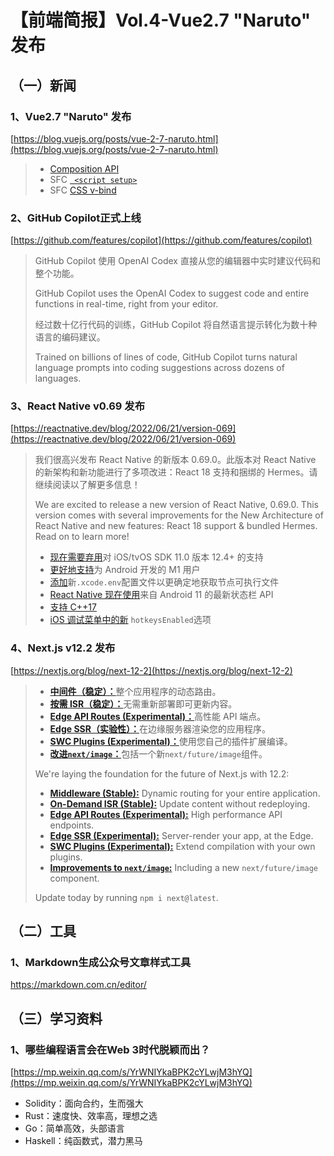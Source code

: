 
# 【前端简报】Vol.4-Vue2.7 "Naruto" 发布

## （一）新闻

### 1、Vue2.7 "Naruto" 发布

[https://blog.vuejs.org/posts/vue-2-7-naruto.html](https://blog.vuejs.org/posts/vue-2-7-naruto.html)

> - [Composition API](https://vuejs.org/guide/extras/composition-api-faq.html)
> - SFC [` <script setup>`](https://vuejs.org/api/sfc-script-setup.html)
> - SFC [CSS v-bind](https://vuejs.org/api/sfc-css-features.html#v-bind-in-css)


### 2、GitHub Copilot正式上线

[https://github.com/features/copilot](https://github.com/features/copilot)

> GitHub Copilot 使用 OpenAI Codex 直接从您的编辑器中实时建议代码和整个功能。
>
> GitHub Copilot uses the OpenAI Codex to suggest code and entire functions in real-time, right from your editor.
>
> 
>
> 经过数十亿行代码的训练，GitHub Copilot 将自然语言提示转化为数十种语言的编码建议。
>
> Trained on billions of lines of code, GitHub Copilot turns natural language prompts into coding suggestions across dozens of languages.





### 3、React Native v0.69 发布

[https://reactnative.dev/blog/2022/06/21/version-069](https://reactnative.dev/blog/2022/06/21/version-069)

> 我们很高兴发布 React Native 的新版本 0.69.0。此版本对 React Native 的新架构和新功能进行了多项改进：React 18 支持和捆绑的 Hermes。请继续阅读以了解更多信息！
>
> We are excited to release a new version of React Native, 0.69.0. This version comes with several improvements for the New Architecture of React Native and new features: React 18 support & bundled Hermes. Read on to learn more!
>
> 
>
> - [现在需要弃用](https://github.com/facebook/react-native/commit/982ca30de079d7e80bd0b50365d58b9048fb628f)对 iOS/tvOS SDK 11.0 版本 12.4+ 的支持
> - [更好地支持](https://github.com/facebook/react-native/commit/c5babd993a2bed2994ecc4710fa9e424b3e6cfc2)为 Android 开发的 M1 用户
> - [添加](https://github.com/facebook/react-native/commit/0480f56c5b5478b6ebe5ad88e347cad2810bfb17)新`.xcode.env`配置文件以更确定地获取节点可执行文件
> - [React Native 现在使用](https://github.com/facebook/react-native/commit/50c8e973f067d4ef1fc3c2eddd360a0709828968)来自 Android 11 的最新状态栏 API
> - [支持 C++17](https://github.com/facebook/react-native/commit/c2e4ae39b8a5c6534a3fa4dae4130166eda15169)
> - [iOS 调试菜单中的新](https://github.com/facebook/react-native/commit/1a1a304ed2023d60547aef65b1a7bf56467edf08) `hotkeysEnabled`选项


### 4、Next.js v12.2 发布

[https://nextjs.org/blog/next-12-2](https://nextjs.org/blog/next-12-2)

> - [**中间件（稳定）：**](https://nextjs.org/blog/next-12-2#middleware-stable)整个应用程序的动态路由。
> - [**按需 ISR（稳定）：**](https://nextjs.org/blog/next-12-2#on-demand-incremental-static-regeneration-stable)无需重新部署即可更新内容。
> - [**Edge API Routes (Experimental)：**](https://nextjs.org/blog/next-12-2#edge-api-routes-experimental)高性能 API 端点。
> - [**Edge SSR（实验性）：**](https://nextjs.org/blog/next-12-2#edge-server-rendering-experimental)在边缘服务器渲染您的应用程序。
> - [**SWC Plugins (Experimental)：**](https://nextjs.org/blog/next-12-2#swc-plugins-experimental)使用您自己的插件扩展编译。
> - [**改进`next/image`：**](https://nextjs.org/blog/next-12-2#improvements-to-nextimage)包括一个新`next/future/image`组件。
>
> 
>
> We're laying the foundation for the future of Next.js with 12.2:
>
> - [**Middleware (Stable):**](https://nextjs.org/blog/next-12-2#middleware-stable) Dynamic routing for your entire application.
> - [**On-Demand ISR (Stable):**](https://nextjs.org/blog/next-12-2#on-demand-incremental-static-regeneration-stable) Update content without redeploying.
> - [**Edge API Routes (Experimental):**](https://nextjs.org/blog/next-12-2#edge-api-routes-experimental) High performance API endpoints.
> - [**Edge SSR (Experimental):**](https://nextjs.org/blog/next-12-2#edge-server-rendering-experimental) Server-render your app, at the Edge.
> - [**SWC Plugins (Experimental):**](https://nextjs.org/blog/next-12-2#swc-plugins-experimental) Extend compilation with your own plugins.
> - [**Improvements to `next/image`:**](https://nextjs.org/blog/next-12-2#improvements-to-nextimage) Including a new `next/future/image` component.
>
> Update today by running `npm i next@latest`.


## （二）工具

### 1、Markdown生成公众号文章样式工具

https://markdown.com.cn/editor/


## （三）学习资料

### 1、哪些编程语言会在Web 3时代脱颖而出？

[https://mp.weixin.qq.com/s/YrWNIYkaBPK2cYLwjM3hYQ](https://mp.weixin.qq.com/s/YrWNIYkaBPK2cYLwjM3hYQ)



- Solidity：面向合约，生而强大
- Rust：速度快、效率高，理想之选
- Go：简单高效，头部语言 
- Haskell：纯函数式，潜力黑马 

